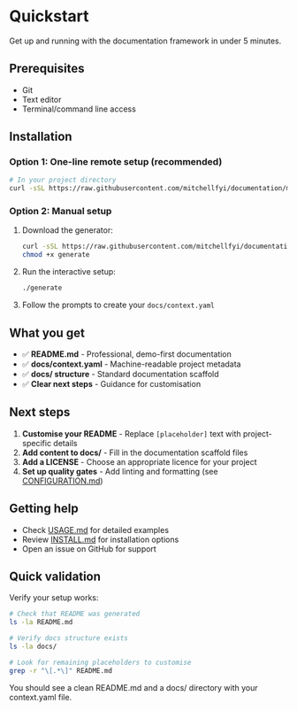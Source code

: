 # Quickstart

Get up and running with the documentation framework in under 5 minutes.

## Prerequisites

- Git
- Text editor
- Terminal/command line access

## Installation

### Option 1: One-line remote setup (recommended)

```bash
# In your project directory
curl -sSL https://raw.githubusercontent.com/mitchellfyi/documentation/main/generate | bash
```

### Option 2: Manual setup

1. Download the generator:
   ```bash
   curl -sSL https://raw.githubusercontent.com/mitchellfyi/documentation/main/generate -o generate
   chmod +x generate
   ```

2. Run the interactive setup:
   ```bash
   ./generate
   ```

3. Follow the prompts to create your `docs/context.yaml`

## What you get

- ✅ **README.md** - Professional, demo-first documentation
- ✅ **docs/context.yaml** - Machine-readable project metadata
- ✅ **docs/ structure** - Standard documentation scaffold
- ✅ **Clear next steps** - Guidance for customisation

## Next steps

1. **Customise your README** - Replace `[placeholder]` text with project-specific details
2. **Add content to docs/** - Fill in the documentation scaffold files
3. **Add a LICENSE** - Choose an appropriate licence for your project
4. **Set up quality gates** - Add linting and formatting (see [CONFIGURATION.md](CONFIGURATION.md))

## Getting help

- Check [USAGE.md](USAGE.md) for detailed examples
- Review [INSTALL.md](INSTALL.md) for installation options
- Open an issue on GitHub for support

## Quick validation

Verify your setup works:

```bash
# Check that README was generated
ls -la README.md

# Verify docs structure exists
ls -la docs/

# Look for remaining placeholders to customise
grep -r "\[.*\]" README.md
```

You should see a clean README.md and a docs/ directory with your context.yaml file.
